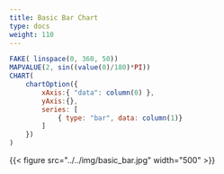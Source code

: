 ```yaml
---
title: Basic Bar Chart
type: docs
weight: 110
---
```


```js
FAKE( linspace(0, 360, 50))
MAPVALUE(2, sin((value(0)/180)*PI))
CHART(
    chartOption({
        xAxis:{ "data": column(0) },
        yAxis:{},
        series: [
            { type: "bar", data: column(1)}
        ]
    })
)
```

{{< figure src="../../img/basic_bar.jpg" width="500" >}}
